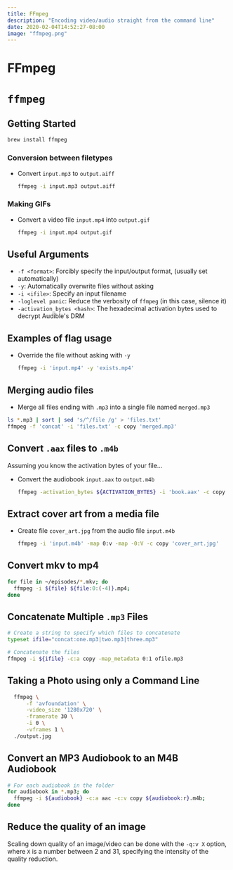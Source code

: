 ```yaml
---
title: FFmpeg
description: "Encoding video/audio straight from the command line"
date: 2020-02-04T14:52:27-08:00
image: "ffmpeg.png"
---
```


# FFmpeg

# `ffmpeg`

## Getting Started

```sh
brew install ffmpeg
```

### Conversion between filetypes

* Convert `input.mp3` to `output.aiff`

  ```sh
  ffmpeg -i input.mp3 output.aiff
  ```

### Making GIFs

* Convert a video file `input.mp4` into `output.gif`

  ```sh
  ffmpeg -i input.mp4 output.gif
  ```

## Useful Arguments

* `-f <format>`: Forcibly specify the input/output format, (usually set automatically)
* `-y`: Automatically overwrite files without asking
* `-i <ifile>`: Specify an input filename
* `-loglevel panic`: Reduce the verbosity of `ffmpeg` (in this case, silence it)
* `-activation_bytes <hash>`: The hexadecimal activation bytes used to decrypt Audible's DRM

## Examples of flag usage

* Override the file without asking with `-y`

  ```sh
  ffmpeg -i 'input.mp4' -y 'exists.mp4'
  ```

## Merging audio files

* Merge all files ending with `.mp3` into a single file named `merged.mp3`

```sh
ls *.mp3 | sort | sed 's/^/file /g' > 'files.txt'
ffmpeg -f 'concat' -i 'files.txt' -c copy 'merged.mp3'
```

## Convert `.aax` files to `.m4b`

Assuming you know the activation bytes of your file...

* Convert the audiobook `input.aax` to `output.m4b`

  ```sh
  ffmpeg -activation_bytes ${ACTIVATION_BYTES} -i 'book.aax' -c copy 'book.m4b'
  ```

## Extract cover art from a media file

* Create file `cover_art.jpg` from the audio file `input.m4b`

  ```sh
  ffmpeg -i 'input.m4b' -map 0:v -map -0:V -c copy 'cover_art.jpg'
  ```

## Convert mkv to mp4

  ```sh
  for file in ~/episodes/*.mkv; do
    ffmpeg -i ${file} ${file:0:(-4)}.mp4;
  done
  ```

## Concatenate Multiple `.mp3` Files


  ```sh
  # Create a string to specify which files to concatenate
  typeset ifile="concat:one.mp3|two.mp3|three.mp3"

  # Concatenate the files
  ffmpeg -i ${ifile} -c:a copy -map_metadata 0:1 ofile.mp3
  ```

## Taking a Photo using only a Command Line

  ```sh
	ffmpeg \
		-f 'avfoundation' \
		-video_size '1280x720' \
		-framerate 30 \
		-i 0 \
		-vframes 1 \
	./output.jpg
  ```

## Convert an MP3 Audiobook to an M4B Audiobook

  ```sh
  # For each audiobook in the folder
  for audiobook in *.mp3; do
    ffmpeg -i ${audiobook} -c:a aac -c:v copy ${audiobook:r}.m4b;
  done
  ```

## Reduce the quality of an image

Scaling down quality of an image/video can be done with the `-q:v X` option, where `X` is a number between 2 and 31, specifying the intensity of the quality reduction.
